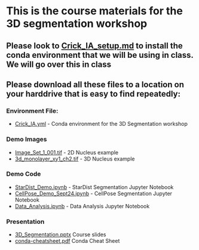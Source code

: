 # This is the course materials for the 3D segmentation workshop

## Please look to [Crick_IA_setup.md](./Crick_IA_setup.md) to install the conda environment that we will be using in class. We will go over this in class

## Please download all these files to a location on your harddrive that is easy to find repeatedly:
### Environment File:
* [Crick_IA.yml](./Crick_IA.yml) - Conda environment for the 3D Segmentation workshop

### Demo Images
* [Image_Set_1_001.tif](./Image_Set_1_001.tif) - 2D Nucleus example
* [3d_monolayer_xy1_ch2.tif](./3d_monolayer_xy1_ch2.tif) - 3D Nucleus example

### Demo Code
* [StarDist_Demo.ipynb](./StarDist_Demo.ipynb) - StarDist Segmentation Jupyter Notebook
* [CellPose_Demo_Sept24.ipynb](./CellPose_Demo_Sept24.ipynb) - CellPose Segmentation Jupyter Notebook
* [Data_Analysis.ipynb](./Data_Analysis.ipynb) - Data Analysis Jupyter Notebook

### Presentation
* [3D_Segmentation.pptx](./3D_Segmentation.pptx) Course slides
* [conda-cheatsheet.pdf](./conda-cheatsheet.pdf) Conda Cheat Sheet


